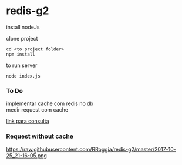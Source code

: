 # redis-g2

install nodeJs

clone project


````
cd <to project folder>
npm install
````

to run server
````
node index.js
````

### To Do
implementar cache com redis no db     
medir request com cache    


[link para consulta](https://community.risingstack.com/redis-node-js-introduction-to-caching/)


### Request without cache
https://raw.githubusercontent.com/RRoggia/redis-g2/master/2017-10-25_21-16-05.png

